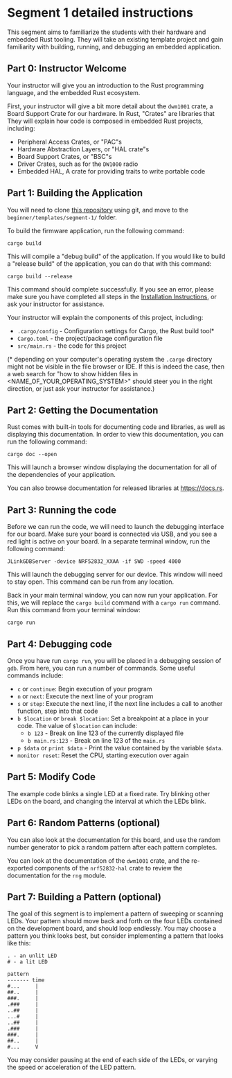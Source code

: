 # Segment 1 detailed instructions

This segment aims to familiarize the students with their hardware and embedded Rust tooling. They will take an existing template project and gain familiarity with building, running, and debugging an embedded application.

## Part 0: Instructor Welcome

Your instructor will give you an introduction to the Rust programming language, and the embedded Rust ecosystem.

First, your instructor will give a bit more detail about the `dwm1001` crate, a Board Support Crate for our hardware. In Rust, "Crates" are libraries that They will explain how code is composed in embedded Rust projects, including:

* Peripheral Access Crates, or "PAC"s
* Hardware Abstraction Layers, or "HAL crate"s
* Board Support Crates, or "BSC"s
* Driver Crates, such as for the `DW1000` radio
* Embedded HAL, A crate for providing traits to write portable code

## Part 1: Building the Application

You will need to clone [this repository] using git, and move to the `beginner/templates/segment-1/` folder.

[this repository]: https://github.com/ferrous-systems/embedded-trainings

To build the firmware application, run the following command:

```shell
cargo build
```

This will compile a "debug build" of the application. If you would like to build a "release build" of the application, you can do that with this command:

```shell
cargo build --release
```

This command should complete successfully. If you see an error, please make sure you have completed all steps in the [Installation Instructions], or ask your instructor for assistance.

[Installation Instructions]: ../../INSTALL.md

Your instructor will explain the components of this project, including:

* `.cargo/config` - Configuration settings for Cargo, the Rust build tool\*
* `Cargo.toml` - the project/package configuration file
* `src/main.rs` - the code for this project

(\* depending on your computer's operating system the `.cargo` directory might not be visible in the file browser or IDE. If this is indeed the case, then a web search for "how to show hidden files in <NAME_OF_YOUR_OPERATING_SYSTEM>" should steer you in the right direction, or just ask your instructor for assistance.)

## Part 2: Getting the Documentation

Rust comes with built-in tools for documenting code and libraries, as well as displaying this documentation. In order to view this documentation, you can run the following command:

```shell
cargo doc --open
```

This will launch a browser window displaying the documentation for all of the dependencies of your application.

You can also browse documentation for released libraries at https://docs.rs.

## Part 3: Running the code

Before we can run the code, we will need to launch the debugging interface for our board. Make sure your board is connected via USB, and you see a red light is active on your board. In a separate terminal window, run the following command:

```shell
JLinkGDBServer -device NRF52832_XXAA -if SWD -speed 4000
```

This will launch the debugging server for our device. This window will need to stay open. This command can be run from any location.

Back in your main terminal window, you can now run your application. For this, we will replace the `cargo build` command with a `cargo run` command. Run this command from your terminal window:

```shell
cargo run
```

## Part 4: Debugging code

Once you have run `cargo run`, you will be placed in a debugging session of `gdb`. From here, you can run a number of commands. Some useful commands include:

* `c` or `continue`: Begin execution of your program
* `n` or `next`: Execute the next line of your program
* `s` or `step`: Execute the next line, if the next line includes a call to another function, step into that code
* `b $location` or `break $location`: Set a breakpoint at a place in your code. The value of `$location` can include:
    * `b 123` - Break on line 123 of the currently displayed file
    * `b main.rs:123` - Break on line 123 of the `main.rs`
* `p $data` or `print $data` - Print the value contained by the variable `$data`.
* `monitor reset`: Reset the CPU, starting execution over again

## Part 5: Modify Code

The example code blinks a single LED at a fixed rate. Try blinking other LEDs on the board, and changing the interval at which the LEDs blink.

## Part 6: Random Patterns (optional)

You can also look at the documentation for this board, and use the random number generator to pick a random pattern after each pattern completes.

You can look at the documentation of the `dwm1001` crate, and the re-exported components of the `nrf52832-hal` crate to review the documentation for the `rng` module.

## Part 7: Building a Pattern (optional)

The goal of this segment is to implement a pattern of sweeping or scanning LEDs. Your pattern should move back and forth on the four LEDs contained on the development board, and should loop endlessly. You may choose a pattern you think looks best, but consider implementing a pattern that looks like this:

```
. - an unlit LED
# - a lit LED

pattern
------- time
#...     |
##..     |
###.     |
.###     |
..##     |
...#     |
..##     |
.###     |
###.     |
##..     |
#...     V
```

You may consider pausing at the end of each side of the LEDs, or varying the speed or acceleration of the LED pattern.
